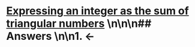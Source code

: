 # [Expressing an integer as the sum of triangular numbers](https://projecteuler.net/problem=621) \n\n\n## Answers \n\n1. &larr;
